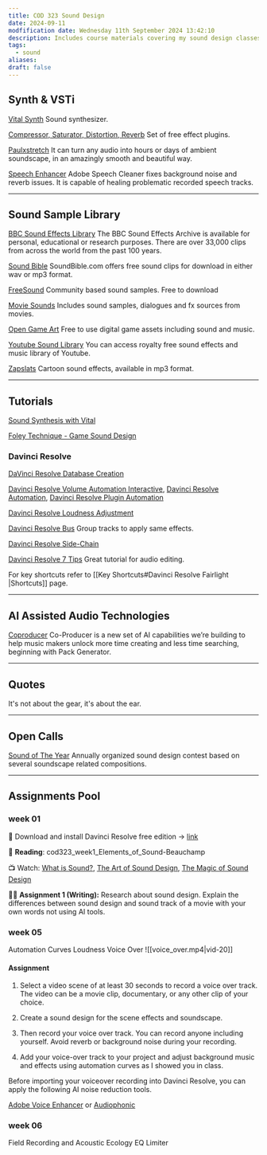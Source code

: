 ```yaml
---
title: COD 323 Sound Design
date: 2024-09-11
modfification date: Wednesday 11th September 2024 13:42:10
description: Includes course materials covering my sound design classes.
tags:
  - sound
aliases: 
draft: false
---
```

## Synth & VSTi
[Vital Synth](https://vital.audio/) Sound synthesizer.

[Compressor, Saturator, Distortion, Reverb](https://klanghelm.com/contents/main) Set of free effect plugins.

[Paulxstretch](https://sonosaurus.com/paulxstretch/) It can turn any audio into hours or days of ambient soundscape, in an amazingly smooth and beautiful way.

[Speech Enhancer](https://podcast.adobe.com/enhance#) Adobe Speech Cleaner fixes background noise and reverb issues. It is capable of healing problematic recorded speech tracks. 

---
## Sound Sample Library
[BBC Sound Effects Library](https://sound-effects.bbcrewind.co.uk/) The BBC Sound Effects Archive is available for personal, educational or research purposes. There are over 33,000 clips from across the world from the past 100 years.

[Sound Bible](https://soundbible.com/) SoundBible.com offers free sound clips for download in either wav or mp3 format.

[FreeSound](https://freesound.org/) Community based sound samples. Free to download

[Movie Sounds](https://movie-sounds.org/famous-movie-samples/) Includes sound samples, dialogues and fx sources from movies.

[Open Game Art](https://opengameart.org/) Free to use digital game assets including sound and music.

[Youtube Sound Library](https://studio.youtube.com/channel/UCGKZ_YsviZR-_c739XdSApA/music) You can access royalty free sound effects and music library of Youtube.

[Zapslats](https://www.zapsplat.com/sound-effect-category/cartoon/) Cartoon sound effects, available in mp3 format.

---
## Tutorials
[Sound Synthesis with Vital](https://www.youtube.com/watch?v=cPxE9-Dr3EI)

[Foley Technique - Game Sound Design](https://www.youtube.com/watch?v=Kux_LvRl57U)
### Davinci Resolve
[DaVinci Resolve Database Creation](https://www.youtube.com/watch?v=djb1IiQosmA)

[Davinci Resolve Volume Automation Interactive](https://www.youtube.com/watch?v=QL2ajX4Pj3c), [Davinci Resolve Automation](https://www.youtube.com/watch?v=WVzSJ5Y5Y-k), [Davinci Resolve Plugin Automation](https://www.youtube.com/watch?v=Ps2Ci9ClJpQ)

[Davinci Resolve Loudness Adjustment](https://www.youtube.com/watch?v=2pg8Q9FulSY)

[Davinci Resolve Bus](https://www.youtube.com/watch?v=MazJZZWsiUY) Group tracks to apply same effects.

[Davinci Resolve Side-Chain](https://www.youtube.com/watch?v=XzDlBLpf4Xk)

[Davinci Resolve 7 Tips](https://www.youtube.com/watch?v=_6SqINSx8L0) Great tutorial for audio editing.

For key shortcuts refer to [[Key Shortcuts#Davinci Resolve Fairlight |Shortcuts]] page.

---
## AI Assisted Audio Technologies
[Coproducer](https://coproducer.output.com/pack-generator) Co-Producer is a new set of AI capabilities we’re building to help music makers unlock more time creating and less time searching, beginning with Pack Generator.

---
## Quotes
It's not about the gear, it's about the ear.

---
## Open Calls
[Sound of The Year](https://www.soundoftheyearawards.com/) Annually organized sound design contest based on several soundscape related compositions.

---
## Assignments Pool
### week 01
💾 Download and install Davinci Resolve free edition → [link](https://www.blackmagicdesign.com/products/davinciresolve)

📖 **Reading**: cod323_week1_Elements_of_Sound-Beauchamp

📺 Watch: [What is Sound?](https://www.youtube.com/watch?v=8uUpTVZsP20), [The Art of Sound Design](https://www.youtube.com/watch?v=BU9nj2-6ZnA), [The Magic of Sound Design](https://www.youtube.com/watch?v=UO3N_PRIgX0)

✍🏻 **Assignment 1 (Writing):** Research about sound design. Explain the differences between sound design and sound track of a movie with your own words not using AI tools. 


### week 05
Automation Curves
Loudness
Voice Over 
![[voice_over.mp4|vid-20]]
#### Assignment
1. Select a video scene of at least 30 seconds to record a voice over track. The video can be a movie clip, documentary, or any other clip of your choice.  
  
2. Create a sound design for the scene effects and soundscape.  
  
3. Then record your voice over track. You can record anyone including yourself. Avoid reverb or background noise during your recording.  
  
4. Add your voice-over track to your project and adjust background music and effects using automation curves as I showed you in class.

Before importing your voiceover recording into Davinci Resolve, you can apply the following AI noise reduction tools.

[Adobe Voice Enhancer](https://podcast.adobe.com/enhance) or [Audiophonic](https://auphonic.com)


### week 06
Field Recording and Acoustic Ecology
EQ
Limiter

